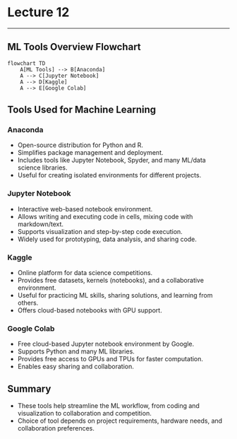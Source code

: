 # Lecture 12

---

## ML Tools Overview Flowchart

```mermaid
flowchart TD
    A[ML Tools] --> B[Anaconda]
    A --> C[Jupyter Notebook]
    A --> D[Kaggle]
    A --> E[Google Colab]
```

## Tools Used for Machine Learning

### Anaconda

- Open-source distribution for Python and R.
- Simplifies package management and deployment.
- Includes tools like Jupyter Notebook, Spyder, and many ML/data science libraries.
- Useful for creating isolated environments for different projects.

### Jupyter Notebook

- Interactive web-based notebook environment.
- Allows writing and executing code in cells, mixing code with markdown/text.
- Supports visualization and step-by-step code execution.
- Widely used for prototyping, data analysis, and sharing code.

### Kaggle

- Online platform for data science competitions.
- Provides free datasets, kernels (notebooks), and a collaborative environment.
- Useful for practicing ML skills, sharing solutions, and learning from others.
- Offers cloud-based notebooks with GPU support.

### Google Colab

- Free cloud-based Jupyter notebook environment by Google.
- Supports Python and many ML libraries.
- Provides free access to GPUs and TPUs for faster computation.
- Enables easy sharing and collaboration.

## Summary

- These tools help streamline the ML workflow, from coding and visualization to collaboration and competition.
- Choice of tool depends on project requirements, hardware needs, and collaboration preferences.
